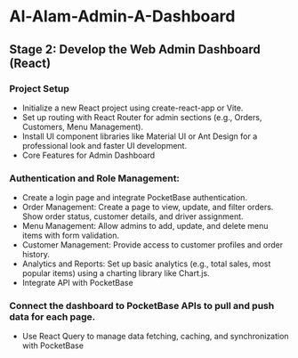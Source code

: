 # Al-Alam-Admin-A-Dashboard
## Stage 2: Develop the Web Admin Dashboard (React)
### Project Setup

- Initialize a new React project using create-react-app or Vite.
- Set up routing with React Router for admin sections (e.g., Orders, Customers, Menu Management).
- Install UI component libraries like Material UI or Ant Design for a professional look and faster UI development.
- Core Features for Admin Dashboard

### Authentication and Role Management: 
- Create a login page and integrate PocketBase authentication.
- Order Management: Create a page to view, update, and filter orders. Show order status, customer details, and driver assignment.
- Menu Management: Allow admins to add, update, and delete menu items with form validation.
- Customer Management: Provide access to customer profiles and order history.
- Analytics and Reports: Set up basic analytics (e.g., total sales, most popular items) using a charting library like Chart.js.
- Integrate API with PocketBase

### Connect the dashboard to PocketBase APIs to pull and push data for each page.
- Use React Query to manage data fetching, caching, and synchronization with PocketBase
